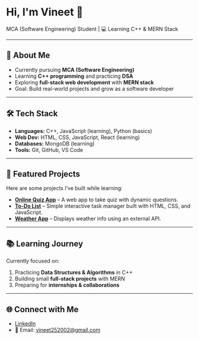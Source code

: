 # Hi, I'm Vineet 👋  

MCA (Software Engineering) Student | 💻 Learning C++ & MERN Stack  

---

## 🚀 About Me
- Currently pursuing **MCA (Software Engineering)**  
- Learning **C++ programming** and practicing **DSA**  
- Exploring **full-stack web development** with **MERN stack**  
- Goal: Build real-world projects and grow as a software developer  

---

## 🛠️ Tech Stack
- **Languages:** C++, JavaScript (learning), Python (basics)  
- **Web Dev:** HTML, CSS, JavaScript, React (learning)  
- **Databases:** MongoDB (learning)  
- **Tools:** Git, GitHub, VS Code  

---

## 📌 Featured Projects
Here are some projects I’ve built while learning:  

- **[Online Quiz App](https://github.com/vipvineet/online-quiz-app)** – A web app to take quiz with dynamic questions.  
- **[To-Do List](https://github.com/vipvineet/to-do-list-app)** – Simple interactive task manager built with HTML, CSS, and JavaScript.  
- **[Weather App](https://github.com/vipvineet/weather-app)** – Displays weather info using an external API.   

---

## 📚 Learning Journey
Currently focused on:  
1. Practicing **Data Structures & Algorithms** in C++  
2. Building small **full-stack projects** with MERN  
3. Preparing for **internships & collaborations**  

---

## 🌐 Connect with Me
- [LinkedIn](https://linkedin.com/in/vipvineet)  
- 📧 Email: vineet252002@gmail.com 
